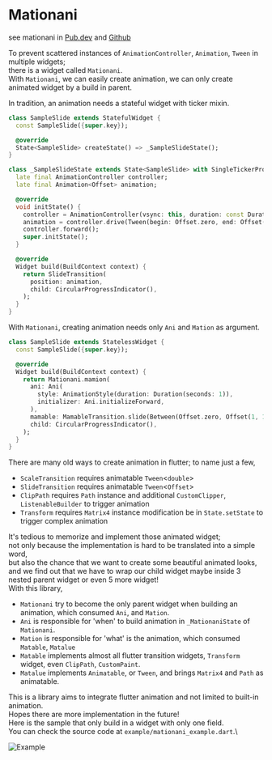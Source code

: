 # Mationani

see mationani in [Pub.dev](https://pub.dev/packages/mationani)
and [Github](https://github.com/nomagicisreal/mationani)

To prevent scattered instances of `AnimationController`, `Animation`, `Tween` in multiple widgets;\
there is a widget called `Mationani`.\
With `Mationani`, we can easily create animation, we can only create animated widget by a build in
parent.

In tradition, an animation needs a stateful widget with ticker mixin.

```dart
class SampleSlide extends StatefulWidget {
  const SampleSlide({super.key});

  @override
  State<SampleSlide> createState() => _SampleSlideState();
}

class _SampleSlideState extends State<SampleSlide> with SingleTickerProviderStateMixin {
  late final AnimationController controller;
  late final Animation<Offset> animation;

  @override
  void initState() {
    controller = AnimationController(vsync: this, duration: const Duration(seconds: 1));
    animation = controller.drive(Tween(begin: Offset.zero, end: Offset(1, 1)));
    controller.forward();
    super.initState();
  }

  @override
  Widget build(BuildContext context) {
    return SlideTransition(
      position: animation,
      child: CircularProgressIndicator(),
    );
  }
}
```

With `Mationani`, creating animation needs only `Ani` and `Mation` as argument.

```dart
class SampleSlide extends StatelessWidget {
  const SampleSlide({super.key});

  @override
  Widget build(BuildContext context) {
    return Mationani.mamion(
      ani: Ani(
        style: AnimationStyle(duration: Duration(seconds: 1)),
        initializer: Ani.initializeForward,
      ),
      mamable: MamableTransition.slide(Between(Offset.zero, Offset(1, 1))),
      child: CircularProgressIndicator(),
    );
  }
}

```

There are many old ways to create animation in flutter; to name just a few,

- `ScaleTransition` requires animatable `Tween`<`double`>
- `SlideTransition` requires animatable `Tween`<`Offset`>
- `ClipPath` requires `Path` instance and additional `CustomClipper`, `ListenableBuilder` to trigger
  animation
- `Transform` requires `Matrix4` instance modification be in `State.setState` to trigger complex
  animation

It's tedious to memorize and implement those animated widget;\
not only because the implementation is hard to be translated into a simple word,\
but also the chance that we want to create some beautiful animated looks,\
and we find out that we have to wrap our child widget maybe inside 3 nested parent widget or even 5
more widget!\
With this library,

- `Mationani` try to become the only parent widget when building an animation, which consumed `Ani`,
  and `Mation`.
- `Ani` is responsible for 'when' to build animation in `_MationaniState` of `Mationani`.
- `Mation` is responsible for 'what' is the animation, which consumed `Matable`, `Matalue`
- `Matable` implements almost all flutter transition widgets, `Transform` widget, even `ClipPath`,
  `CustomPaint`.
- `Matalue` implements `Animatable`, or `Tween`, and brings `Matrix4` and `Path` as animatable.

This is a library aims to integrate flutter animation and not limited to built-in animation.\
Hopes there are more implementation in the future!\
Here is the sample that only build in a widget with only one field.\
You can check the source code at `example/mationani_example.dart`.\

<img src="https://github.com/nomagicisreal/mationani/blob/main/example/mationani_example.gif?raw=true" alt="Example ">
